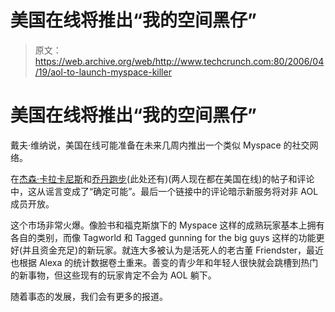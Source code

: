 # 美国在线将推出“我的空间黑仔”

> 原文：<https://web.archive.org/web/http://www.techcrunch.com:80/2006/04/19/aol-to-launch-myspace-killer>

# 美国在线将推出“我的空间黑仔”

戴夫·维纳说，美国在线可能准备在未来几周内推出一个类似 Myspace 的社交网络。

在[杰森·卡拉卡尼斯](https://web.archive.org/web/20220808142642/http://www.calacanis.com/2006/04/19/dave-winer-aol-to-take-on-myspace/)和[乔丹跑步](https://web.archive.org/web/20220808142642/http://www.calacanis.com/2006/04/19/dave-winer-aol-to-take-on-myspace/#c1167770)(此处还有)(两人现在都在美国在线)的帖子和评论中，这从谣言变成了“确定可能”。最后一个链接中的评论暗示新服务将对非 AOL 成员开放。

这个市场非常火爆。像脸书和福克斯旗下的 Myspace 这样的成熟玩家基本上拥有各自的类别，而像 Tagworld 和 Tagged gunning for the big guys 这样的功能更好(并且资金充足)的新玩家。就连大多被认为是活死人的老古董 Friendster，最近也根据 Alexa 的统计数据卷土重来。善变的青少年和年轻人很快就会跳槽到热门的新事物，但这些现有的玩家肯定不会为 AOL 躺下。

随着事态的发展，我们会有更多的报道。